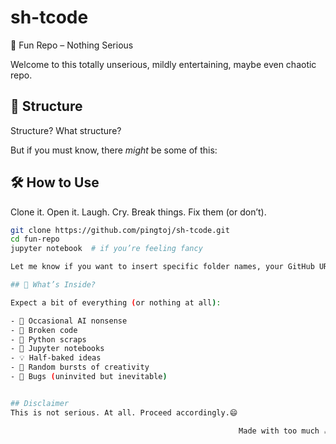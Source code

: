 # sh-tcode
🎉 Fun Repo – Nothing Serious

Welcome to this totally unserious, mildly entertaining, maybe even chaotic repo.

## 📁 Structure

Structure? What structure?

But if you must know, there *might* be some of this:

## 🛠 How to Use

Clone it. Open it. Laugh. Cry. Break things. Fix them (or don’t).

```bash
git clone https://github.com/pingtoj/sh-tcode.git
cd fun-repo
jupyter notebook  # if you’re feeling fancy

Let me know if you want to insert specific folder names, your GitHub URL, or links to notebooks!

## 🤔 What’s Inside?

Expect a bit of everything (or nothing at all):

- 🤖 Occasional AI nonsense
- 🧪 Broken code
- 🐍 Python scraps
- 📓 Jupyter notebooks
- 💡 Half-baked ideas
- 🚀 Random bursts of creativity
- 🐞 Bugs (uninvited but inevitable)


## Disclaimer
This is not serious. At all. Proceed accordingly.😄

                                                   Made with too much ☕ and not enough planning.

